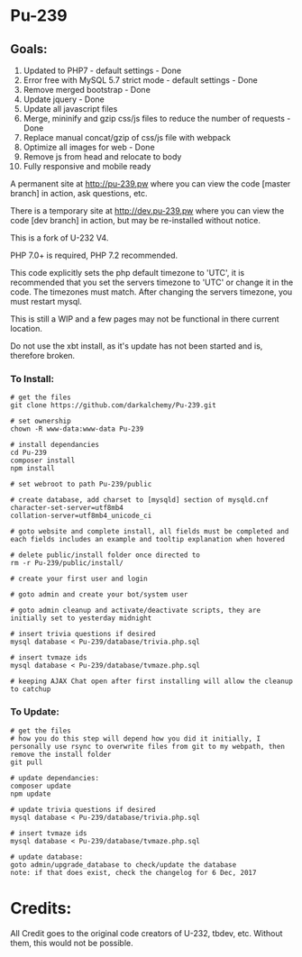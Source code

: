 # Pu-239

## Goals:
1. Updated to PHP7 - default settings - Done
2. Error free with MySQL 5.7 strict mode - default settings - Done
3. Remove merged bootstrap - Done
4. Update jquery - Done
5. Update all javascript files
6. Merge, mininify and gzip css/js files to reduce the number of requests - Done
7. Replace manual concat/gzip of css/js file with webpack
8. Optimize all images for web - Done
9. Remove js from head and relocate to body
10. Fully responsive and mobile ready

A permanent site at http://pu-239.pw where you can view the code [master branch] in action, ask questions, etc.

There is a temporary site at http://dev.pu-239.pw where you can view the code [dev branch] in action, but may be re-installed without notice.

This is a fork of U-232 V4.

PHP 7.0+ is required, PHP 7.2 recommended.

This code explicitly sets the php default timezone to 'UTC', it is recommended that you set the servers timezone to 'UTC' or change it in the code. The timezones must match. After changing the servers timezone, you must restart mysql.

This is still a WIP and a few pages may not be functional in there current location.

Do not use the xbt install, as it's update has not been started and is, therefore broken.

### To Install:
```
# get the files
git clone https://github.com/darkalchemy/Pu-239.git

# set ownership
chown -R www-data:www-data Pu-239

# install dependancies
cd Pu-239
composer install
npm install

# set webroot to path Pu-239/public

# create database, add charset to [mysqld] section of mysqld.cnf
character-set-server=utf8mb4
collation-server=utf8mb4_unicode_ci

# goto website and complete install, all fields must be completed and each fields includes an example and tooltip explanation when hovered

# delete public/install folder once directed to
rm -r Pu-239/public/install/

# create your first user and login

# goto admin and create your bot/system user

# goto admin cleanup and activate/deactivate scripts, they are initially set to yesterday midnight

# insert trivia questions if desired
mysql database < Pu-239/database/trivia.php.sql

# insert tvmaze ids
mysql database < Pu-239/database/tvmaze.php.sql

# keeping AJAX Chat open after first installing will allow the cleanup to catchup
```

### To Update:
```
# get the files
# how you do this step will depend how you did it initially, I personally use rsync to overwrite files from git to my webpath, then remove the install folder
git pull

# update dependancies:
composer update
npm update

# update trivia questions if desired
mysql database < Pu-239/database/trivia.php.sql

# insert tvmaze ids 
mysql database < Pu-239/database/tvmaze.php.sql

# update database:
goto admin/upgrade_database to check/update the database
note: if that does exist, check the changelog for 6 Dec, 2017
```

# Credits:

All Credit goes to the original code creators of U-232, tbdev, etc. Without them, this would not be possible.
